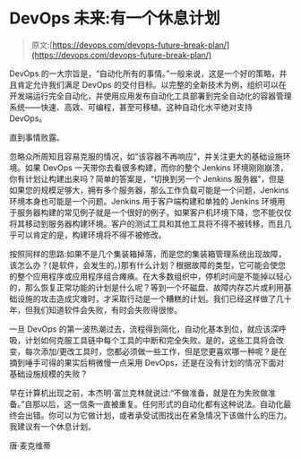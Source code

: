 # DevOps 未来:有一个休息计划

> 原文:[https://devops.com/devops-future-break-plan/](https://devops.com/devops-future-break-plan/)

DevOps 的一大宗旨是，“自动化所有的事情。”一般来说，这是一个好的策略，并且肯定允许我们满足 DevOps 的交付目标。以完整的全新技术为例，组织可以在开发端运行完全自动化，并使用应用发布自动化工具部署到完全自动化的容器管理系统——快速、高效、可编程，甚至可移植。这种自动化水平绝对支持 DevOps。

直到事情败露。

忽略众所周知且容易克服的情况，如“该容器不再响应”，并关注更大的基础设施环境。如果 DevOps 一天带你去看很多构建，而你的整个 Jenkins 环境刚刚崩溃，你有计划让构建出来吗？简单的答案是，“切换到另一个 Jenkins 服务器”，但是如果您的规模足够大，拥有多个服务器，那么工作负载可能是一个问题，Jenkins 环境本身也可能是一个问题。Jenkins 用于客户端构建和单独的 Jenkins 环境用于服务器构建的常见例子就是一个很好的例子。如果客户机环境下降，您不能仅仅将其移动到服务器构建环境。客户的测试工具和其他工具将不得不被转移，而且几乎可以肯定的是，构建环境将不得不被修改。

按照同样的思路:如果不是几个集装箱掉落，而是您的集装箱管理系统出现故障，该怎么办？(是软件，会发生的。)那有什么计划？根据故障的类型，它可能会使您的整个应用程序或应用程序组合瘫痪。在大多数组织中，停机时间是不能掉以轻心的，那么恢复正常功能的计划是什么呢？等到一个坏磁盘、故障内存芯片或利用基础设施的攻击造成灾难时，才采取行动是一个糟糕的计划。我们已经这样做了几十年，但我们知道软件会失败，有时会失败得很惨。

一旦 DevOps 的第一波热潮过去，流程得到简化，自动化基本到位，就应该深呼吸，计划如何克服工具链中每个工具的中断和完全失败。是的，这些工具将会改变，每次添加/更改工具时，您都必须做一些工作，但是您更喜欢哪一种呢？是在摘到唾手可得的果实后稍微慢一点采用 DevOps，还是在没有计划的情况下面对基础设施规模的失败？

早在计算机出现之前，本杰明·富兰克林就说过:“不做准备，就是在为失败做准备。”自那以后，这一信条一直被重复。任何形式的自动化都有这种说法。自动化最终会出错。你可以为它做计划，或者承受试图找出在紧急情况下该做什么的压力。我建议有一个休息计划。

唐·麦克维蒂